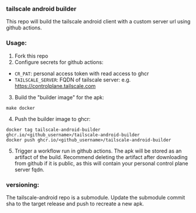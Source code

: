 ### tailscale android builder

This repo will build the tailscale android client with a custom server url
using github actions.

### Usage:

1. Fork this repo
2. Configure secrets for github actions:

* `CR_PAT`: personal access token with read access to ghcr
* `TAILSCALE_SERVER`: FQDN of tailscale server: e.g. https://controlplane.tailscale.com

3. Build the "builder image" for the apk:

```
make docker
```

4. Push the builder image to ghcr:

```
docker tag tailscale-android-builder ghcr.io/<github_username>/tailscale-android-builder
docker push ghcr.io/<github_username>/tailscale-android-builder
```

5. Trigger a workflow run in github actions. The apk will be stored as an
   artifact of the build. Recommend deleting the artifact after downloading
   from github if it is public, as this will contain your personal control
   plane server fqdn.

### versioning:

The tailscale-android repo is a submodule. Update the submodule commit sha to
the target release and push to recreate a new apk.
